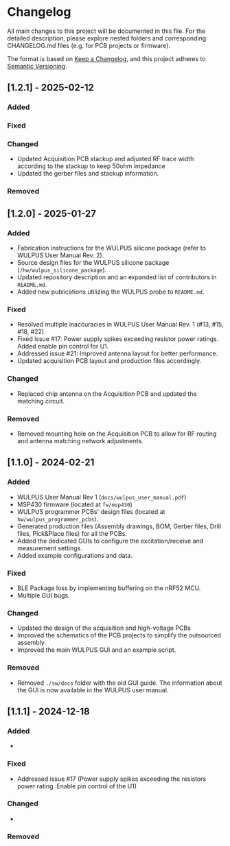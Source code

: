 # Changelog

All main changes to this project will be documented in this file.
For the detailed description, please explore nested folders and corresponding CHANGELOG.md files (e.g. for PCB projects or firmware). 

The format is based on [Keep a Changelog](https://keepachangelog.com/en/1.0.0/),
and this project adheres to [Semantic Versioning](https://semver.org/spec/v2.0.0.html).

## [1.2.1] - 2025-02-12

### Added

### Fixed

### Changed

- Updated Acquisition PCB stackup and adjusted RF trace width according to the stackup to keep 50ohm impedance
- Updated the gerber files and stackup information.

### Removed

## [1.2.0] - 2025-01-27

### Added

- Fabrication instructions for the WULPUS silicone package (refer to WULPUS User Manual Rev. 2).  
- Source design files for the WULPUS silicone package (`/hw/wulpus_silicone_package`).  
- Updated repository description and an expanded list of contributors in `README.md`.  
- Added new publications utilizing the WULPUS probe to `README.md`.

### Fixed

- Resolved multiple inaccuracies in WULPUS User Manual Rev. 1 (#13, #15, #18, #22).  
- Fixed issue #17: Power supply spikes exceeding resistor power ratings. Added enable pin control for U1.  
- Addressed issue #21: Improved antenna layout for better performance.  
- Updated acquisition PCB layout and production files accordingly.

### Changed

- Replaced chip antenna on the Acquisition PCB and updated the matching circuit.

### Removed
- Removed mounting hole on the Acquisition PCB to allow for RF routing and antenna matching network adjustments.  

## [1.1.0] - 2024-02-21

### Added

- WULPUS User Manual Rev 1 (`docs/wulpus_user_manual.pdf`)
- MSP430 firmware (located at `fw/msp430`)
- WULPUS programmer PCBs' design files (located at `hw/wulpus_programmer_pcbs`).
- Generated production files (Assembly drawings, BOM, Gerber files, Drill files, Pick&Place files) for all the PCBs.
- Added the dedicated GUIs to configure the excitation/receive and measurement settings.
- Added example configurations and data.

### Fixed

- BLE Package loss by implementing buffering on the nRF52 MCU.
- Multiple GUI bugs.

### Changed

- Updated the design of the acquisition and high-voltage PCBs
- Improved the schematics of the PCB projects to simplify the outsourced assembly.
- Improved the main WULPUS GUI and an example script.

### Removed

- Removed `./sw/docs` folder with the old GUI guide. The information about the GUI is now available in the WULPUS user manual.

## [1.1.1] - 2024-12-18

### Added

- 

### Fixed

- Addressed issue #17 (Power supply spikes exceeding the resistors power rating. Enable pin control of the U1)

### Changed

- 

### Removed


